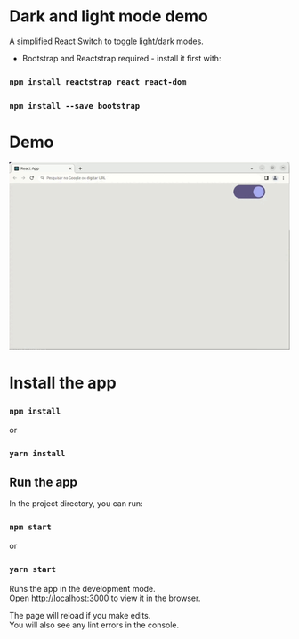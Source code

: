 # Dark and light mode demo

A simplified React Switch to toggle light/dark modes.

- Bootstrap and Reactstrap required - install it first with:
### `npm install reactstrap react react-dom`
### `npm install --save bootstrap`

# Demo

![Switch Toggle demo](public/demoswitch2.gif)

# Install the app

### `npm install`

or

### `yarn install`

## Run the app

In the project directory, you can run:

### `npm start`

or

### `yarn start`

Runs the app in the development mode.\
Open [http://localhost:3000](http://localhost:3000) to view it in the browser.

The page will reload if you make edits.\
You will also see any lint errors in the console.
